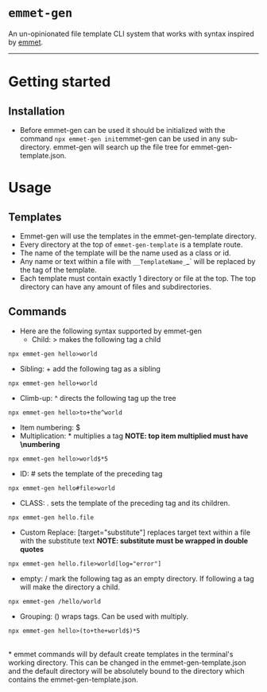 # `emmet-gen`

An un-opinionated file template CLI system that works with syntax inspired by [emmet](https://emmet.io/).

---

# Getting started
## Installation
* Before emmet-gen can be used it should be initialized with the command <code>npx emmet-gen init</code>emmet-gen can be used in any sub-directory. emmet-gen will search up the file tree for emmet-gen-template.json.

# Usage
## Templates
* Emmet-gen will use the templates in the emmet-gen-template directory.
* Every directory at the top of `emmet-gen-template` is a template route.
* The name of the template will be the name used as a class or id.
* Any name or text within a file with `__TemplateName_`_` will be replaced by the tag of the template.
* Each template must contain exactly 1 directory or file at the top. The top directory can have any amount of files and subdirectories.

## Commands
* Here are the following syntax supported by emmet-gen
  * Child: > 
  makes the following tag a child 
```shell
npx emmet-gen hello>world
```

  * Sibling: + 
  add the following tag as a sibling
```shell
npx emmet-gen hello+world
```
  * Climb-up: ^ 
  directs the following tag up the tree
```shell
npx emmet-gen hello>to+the^world
```
  * Item numbering: \$
  * Multiplication: * 
  multiplies a tag <b>NOTE: top item multiplied must have \numbering</b>
```shell
npx emmet-gen hello>world$*5
```
  * ID: # 
  sets the template of the preceding tag
```shell
npx emmet-gen hello#file>world
```
  * CLASS: . 
  sets the template of the preceding tag and its children.
```shell
npx emmet-gen hello.file
```
  * Custom Replace: [target="substitute"] 
  replaces target text within a file with the substitute text <b>NOTE: substitute must be wrapped in double quotes</b>
```shell
npx emmet-gen hello.file>world[log="error"]
```
  * empty: / 
  mark the following tag as an empty directory. If following a tag will make the directory a child.
```shell
npx emmet-gen /hello/world
```
  * Grouping: ()  wraps tags. Can be used with multiply.
```shell
npx emmet-gen hello>(to+the+world$)*5
```
<br/>
* emmet commands will by default create templates in the terminal's working directory. This can be changed in the emmet-gen-template.json and the default directory will be absolutely bound to the directory which contains the emmet-gen-template.json.